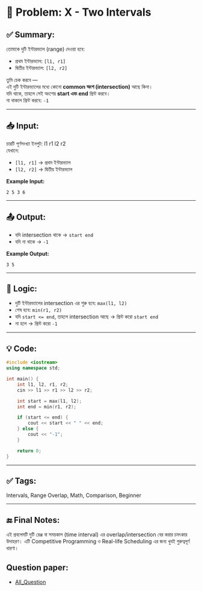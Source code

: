 # 🧩 Problem: X - Two Intervals

## ✅ Summary:
তোমাকে দুটি ইন্টারভ্যাল (range) দেওয়া হবে:
- প্রথম ইন্টারভ্যাল: `[l1, r1]`
- দ্বিতীয় ইন্টারভ্যাল: `[l2, r2]`

তুমি চেক করবে —  
এই দুটি ইন্টারভ্যালের মধ্যে কোনো **common অংশ (intersection)** আছে কিনা।  
যদি থাকে, তাহলে সেই অংশের **start এবং end** প্রিন্ট করবে।  
না থাকলে প্রিন্ট করবে: `-1`

---

## 📥 Input:
চারটি পূর্ণসংখ্যা ইনপুট: l1 r1 l2 r2 <br>
যেখানে:
- `[l1, r1]` → প্রথম ইন্টারভ্যাল
- `[l2, r2]` → দ্বিতীয় ইন্টারভ্যাল

**Example Input:**
```
2 5 3 6
```
---
## 📤 Output:
- যদি intersection থাকে → `start end`
- যদি না থাকে → `-1`

**Example Output:**
```
3 5
```
---

## 🧠 Logic:
- দুটি ইন্টারভ্যালের intersection এর শুরু হবে: `max(l1, l2)`
- শেষ হবে: `min(r1, r2)`
- যদি `start <= end`, তাহলে intersection আছে → প্রিন্ট করো `start end`
- না হলে → প্রিন্ট করো `-1`

---

## 💡 Code:
```cpp
#include <iostream>
using namespace std;

int main() {
    int l1, l2, r1, r2;
    cin >> l1 >> r1 >> l2 >> r2;

    int start = max(l1, l2);
    int end = min(r1, r2);

    if (start <= end) {
        cout << start << " " << end;
    } else {
        cout << "-1";
    }

    return 0;
}

```

---

## ✅ Tags:
Intervals, Range Overlap, Math, Comparison, Beginner

---

## 🔚 Final Notes:
এই প্রবলেমটি দুটি রেঞ্জ বা সময়কাল (time interval) এর overlap/intersection বের করার চমৎকার উদাহরণ।
এটি Competitive Programming ও Real-life Scheduling এর জন্য খুবই গুরুত্বপূর্ণ ধারণা।

## Question paper:
- [All_Question](../Question%20Paper/All_Question.pdf)

